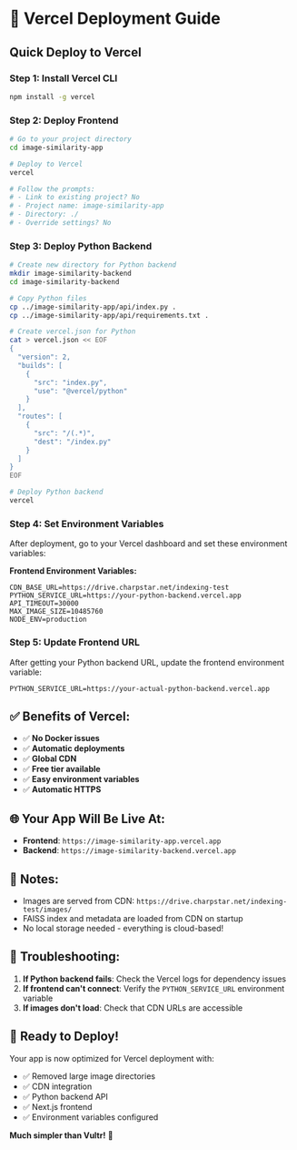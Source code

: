 # 🚀 Vercel Deployment Guide

## Quick Deploy to Vercel

### Step 1: Install Vercel CLI

```bash
npm install -g vercel
```

### Step 2: Deploy Frontend

```bash
# Go to your project directory
cd image-similarity-app

# Deploy to Vercel
vercel

# Follow the prompts:
# - Link to existing project? No
# - Project name: image-similarity-app
# - Directory: ./
# - Override settings? No
```

### Step 3: Deploy Python Backend

```bash
# Create new directory for Python backend
mkdir image-similarity-backend
cd image-similarity-backend

# Copy Python files
cp ../image-similarity-app/api/index.py .
cp ../image-similarity-app/api/requirements.txt .

# Create vercel.json for Python
cat > vercel.json << EOF
{
  "version": 2,
  "builds": [
    {
      "src": "index.py",
      "use": "@vercel/python"
    }
  ],
  "routes": [
    {
      "src": "/(.*)",
      "dest": "/index.py"
    }
  ]
}
EOF

# Deploy Python backend
vercel
```

### Step 4: Set Environment Variables

After deployment, go to your Vercel dashboard and set these environment variables:

**Frontend Environment Variables:**

```
CDN_BASE_URL=https://drive.charpstar.net/indexing-test
PYTHON_SERVICE_URL=https://your-python-backend.vercel.app
API_TIMEOUT=30000
MAX_IMAGE_SIZE=10485760
NODE_ENV=production
```

### Step 5: Update Frontend URL

After getting your Python backend URL, update the frontend environment variable:

```
PYTHON_SERVICE_URL=https://your-actual-python-backend.vercel.app
```

## ✅ Benefits of Vercel:

- ✅ **No Docker issues**
- ✅ **Automatic deployments**
- ✅ **Global CDN**
- ✅ **Free tier available**
- ✅ **Easy environment variables**
- ✅ **Automatic HTTPS**

## 🌐 Your App Will Be Live At:

- **Frontend**: `https://image-similarity-app.vercel.app`
- **Backend**: `https://image-similarity-backend.vercel.app`

## 📝 Notes:

- Images are served from CDN: `https://drive.charpstar.net/indexing-test/images/`
- FAISS index and metadata are loaded from CDN on startup
- No local storage needed - everything is cloud-based!

## 🔧 Troubleshooting:

1. **If Python backend fails**: Check the Vercel logs for dependency issues
2. **If frontend can't connect**: Verify the `PYTHON_SERVICE_URL` environment variable
3. **If images don't load**: Check that CDN URLs are accessible

## 🚀 Ready to Deploy!

Your app is now optimized for Vercel deployment with:

- ✅ Removed large image directories
- ✅ CDN integration
- ✅ Python backend API
- ✅ Next.js frontend
- ✅ Environment variables configured

**Much simpler than Vultr!** 🎉
